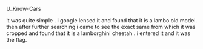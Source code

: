 U_Know-Cars

it was quite simple . i google lensed it and found that it is a lambo old model. then after further searching i came to see the exact same from which it was cropped and found that it is a lamborghini cheetah .
i entered it and it was the flag.

